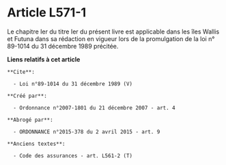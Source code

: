 # Article L571-1

Le chapitre Ier du titre Ier du présent livre est applicable dans les îles Wallis et Futuna dans sa rédaction en vigueur lors
de la promulgation de la loi n° 89-1014 du 31 décembre 1989 précitée.

**Liens relatifs à cet article**

	**Cite**:

	  - Loi n°89-1014 du 31 décembre 1989 (V)

	**Créé par**:

	  - Ordonnance n°2007-1801 du 21 décembre 2007 - art. 4

	**Abrogé par**:

	  - ORDONNANCE n°2015-378 du 2 avril 2015 - art. 9

	**Anciens textes**:

	  - Code des assurances - art. L561-2 (T)
